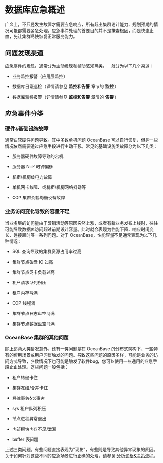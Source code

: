 数据库应急概述 
============================

广义上，不只是发生故障才需要应急响应，所有超出集群设计能力、规划预期的情况可能都需要紧急处理。应急事件处理的首要目的并不是排查根因，而是快速止血，先让集群尽快恢复正常服务能力。

问题发现渠道 
---------------------------

应急事件的发现，通常分为主动发现和被动感知两类，一般分为以下几个渠道：

* 业务监控报警（应用层监控）

  

* 数据库日常巡检（详情请参见 **监控和告警** 章节的 **监控** ）

  

* 数据库监控报警（详情请参见 **监控和告警** 章节的 **告警** ）

  




应急事件分类 
---------------------------

### 硬件\&基础设施故障 

通常由软硬件问题导致。其中多数单机问题 OceanBase 可以自行恢复，但是一些情况依然需要通过应急手段进行主动干预。常见的基础设施类故障分为以下几类：

* 服务器硬件故障导致的宕机

  

* 服务器 NTP 时钟偏移

  

* 机柜/机房级电力故障

  

* 单机网卡故障、或机柜/机房网络抖动等

  

* ODP 集群负载均衡设备故障

  




### 业务访问变化导致的容量不足 

当业务层的访问量由于营销活动等原因突然上涨，或者有新业务发布上线时，往往可能导致数据库访问超过前期设计容量。此时就会表现为性能下降、响应时间变长、连接超时等一系列问题。对于 OceanBase，性能容量不足通常表现为以下几种情况：

* SQL 查询导致的集群资源占用率过高

  

* 集群节点磁盘 IO 过高

  

* 集群节点网卡负载过高

  

* 租户请求队列积压

  

* 租户内存写满

  

* ODP 线程满

  

* 集群节点日志盘空间满

  

* 集群节点数据盘空间满

  




### OceanBase 集群的其他问题 

除上述两大类情况意外，还有一类问题是在 OceanBase 的分布式架构下，一些特有的使用场景或用户习惯触发的问题。导致这些问题的原因多样，可能是业务的访问方式导致，少数情况下也可能是触发了软件bug，您可以使用一些通用的应急手段止血处理。这些问题一般包括：

* 租户转储卡住

  

* 集群冻结/合并卡住

  

* 悬挂事务\&长事务

  

* sys 租户队列积压

  

* 节点进程异常退出

  

* 内部模块内存不足/泄漏

  

* buffer 表问题

  




上述三类问题，有些问题直接表现为"现象"，有些则是导致其他异常现象的原因。关于如何针对这些不同的应急场景进行正确的处理，请参见 [分析诊断\&决策流程](/zh-CN/5.administrator-guide/10.o-m-management/5.emergency-response/2.analysis-diagnosis-and-decision-making-process.md)。
